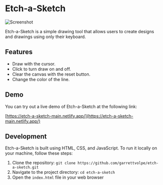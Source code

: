 # Etch-a-Sketch

![Screenshot](screenshot.jpeg)

Etch-a-Sketch is a simple drawing tool that allows users to create designs and drawings using only their keyboard.

## Features

- Draw with the cursor.
- Click to turn draw on and off.
- Clear the canvas with the reset button.
- Change the color of the line.

## Demo

You can try out a live demo of Etch-a-Sketch at the following link:

[https://etch-a-sketch-main.netlify.app/](https://etch-a-sketch-main.netlify.app/)

## Development

Etch-a-Sketch is built using HTML, CSS, and JavaScript. To run it locally on your machine, follow these steps:

1. Clone the repository: `git clone https://github.com/garrettvolpe/etch-a-sketch.git`
2. Navigate to the project directory: `cd etch-a-sketch`
3. Open the `index.html` file in your web browser

